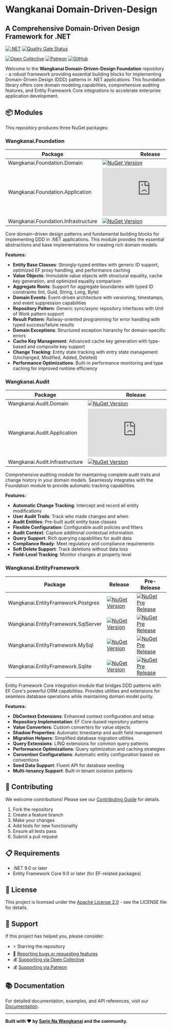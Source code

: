 # Wangkanai Domain-Driven-Design

## A Comprehensive Domain-Driven Design Framework for .NET

[![.NET](https://github.com/wangkanai/wangkanai/actions/workflows/dotnet.yml/badge.svg)](https://github.com/wangkanai/domain/actions/workflows/dotnet.yml)
[![Quality Gate Status](https://sonarcloud.io/api/project_badges/measure?project=wangkanai_foundation&metric=alert_status)](https://sonarcloud.io/summary/new_code?id=wangkanai_foundation)

[![Open Collective](https://img.shields.io/badge/open%20collective-support%20me-3385FF.svg)](https://opencollective.com/wangkanai)
[![Patreon](https://img.shields.io/badge/patreon-support%20me-d9643a.svg)](https://www.patreon.com/wangkanai)
[![GitHub](https://img.shields.io/github/license/wangkanai/wangkanai)](https://github.com/wangkanai/wangkanai/blob/main/LICENSE)

Welcome to the **Wangkanai Domain-Driven-Design Foundation** repository - a robust framework providing essential building blocks
for implementing Domain-Driven Design (DDD) patterns in .NET applications. This foundation library offers core domain modeling
capabilities, comprehensive auditing features, and Entity Framework Core integrations to accelerate enterprise application
development.

## 📦 Modules

This repository produces three NuGet packages:

### Wangkanai.Foundation

| Package                             | Release                                                                                                                                                    | Pre-Release                                                                                                                                                       |
|-------------------------------------|------------------------------------------------------------------------------------------------------------------------------------------------------------|-------------------------------------------------------------------------------------------------------------------------------------------------------------------|
| Wangkanai.Foundation.Domain         | [![NuGet Version](https://img.shields.io/nuget/v/wangkanai.foundation.domain)](https://www.nuget.org/packages/wangkanai.foundation.domain)                 | [![NuGet Pre Release](https://img.shields.io/nuget/vpre/wangkanai.foundation.domain)](https://www.nuget.org/packages/wangkanai.foundation.domain)                 |
| Wangkanai.Foundation.Application    | [![NuGet Version](https://img.shields.io/nuget/v/wangkanai.foundation.application)](https://www.nuget.org/packages/wangkanai.foundation.application)       | [![NuGet Pre Release](https://img.shields.io/nuget/vpre/wangkanai.foundation.application)](https://www.nuget.org/packages/wangkanai.foundation.application)       |
| Wangkanai.Foundation.Infrastructure | [![NuGet Version](https://img.shields.io/nuget/v/wangkanai.foundation.infrastructure)](https://www.nuget.org/packages/wangkanai.foundation.infrastructure) | [![NuGet Pre Release](https://img.shields.io/nuget/vpre/wangkanai.foundation.infrastructure)](https://www.nuget.org/packages/wangkanai.foundation.infrastructure) |

Core domain-driven design patterns and fundamental building blocks for implementing DDD in .NET applications. This module provides
the essential abstractions and base implementations for creating rich domain models.

**Features:**

- **Entity Base Classes**: Strongly-typed entities with generic ID support, optimized EF proxy handling, and performance caching
- **Value Objects**: Immutable value objects with structural equality, cache key generation, and optimized equality comparison
- **Aggregate Roots**: Support for aggregate boundaries with typed ID constraints (Int, Guid, String, Long, Byte)
- **Domain Events**: Event-driven architecture with versioning, timestamps, and event suppression capabilities
- **Repository Pattern**: Generic sync/async repository interfaces with Unit of Work pattern support
- **Result Pattern**: Railway-oriented programming for error handling with typed success/failure results
- **Domain Exceptions**: Structured exception hierarchy for domain-specific errors
- **Cache Key Management**: Advanced cache key generation with type-based and composite key support
- **Change Tracking**: Entity state tracking with entry state management (Unchanged, Modified, Added, Deleted)
- **Performance Optimizations**: Built-in performance monitoring and type caching for improved runtime efficiency

### Wangkanai.Audit

| Package                             | Release                                                                                                                                                    | Pre-Release                                                                                                                                                       |
|-------------------------------------|------------------------------------------------------------------------------------------------------------------------------------------------------------|-------------------------------------------------------------------------------------------------------------------------------------------------------------------|
| Wangkanai.Audit.Domain              | [![NuGet Version](https://img.shields.io/nuget/v/wangkanai.audit)](https://www.nuget.org/packages/wangkanai.audit)                                         | [![NuGet Pre Release](https://img.shields.io/nuget/vpre/wangkanai.audit)](https://www.nuget.org/packages/wangkanai.audit)                                         |
| Wangkanai.Audit.Application         | [![NuGet Version](https://img.shields.io/nuget/v/wangkanai.audit.application)](https://www.nuget.org/packages/wangkanai.audit.application)                 | [![NuGet Pre Release](https://img.shields.io/nuget/vpre/wangkanai.audit.application)](https://www.nuget.org/packages/wangkanai.audit.application)                 |
| Wangkanai.Audit.Infrastructure      | [![NuGet Version](https://img.shields.io/nuget/v/wangkanai.audit.infrastructure)](https://www.nuget.org/packages/wangkanai.audit.infrastructure)           | [![NuGet Pre Release](https://img.shields.io/nuget/vpre/wangkanai.audit.infrastructure)](https://www.nuget.org/packages/wangkanai.audit.infrastructure)           |

Comprehensive auditing module for maintaining complete audit trails and change history in your domain models. Seamlessly
integrates with the Foundation module to provide automatic tracking capabilities.

**Features:**

- **Automatic Change Tracking**: Intercept and record all entity modifications
- **User Audit Trails**: Track who made changes and when
- **Audit Entities**: Pre-built audit entity base classes
- **Flexible Configuration**: Configurable audit policies and filters
- **Audit Context**: Capture additional contextual information
- **Query Support**: Rich querying capabilities for audit data
- **Compliance Ready**: Meet regulatory and compliance requirements
- **Soft Delete Support**: Track deletions without data loss
- **Field-Level Tracking**: Monitor changes at property level

### Wangkanai.EntityFramework

| Package                                | Release                                                                                                                                                          | Pre-Release                                                                                                                                                             |
|---------------------------------------|------------------------------------------------------------------------------------------------------------------------------------------------------------------|-------------------------------------------------------------------------------------------------------------------------------------------------------------------------|
| Wangkanai.EntityFramework.Postgres    | [![NuGet Version](https://img.shields.io/nuget/v/wangkanai.entityframework.postgres)](https://www.nuget.org/packages/wangkanai.entityframework.postgres)         | [![NuGet Pre Release](https://img.shields.io/nuget/vpre/wangkanai.entityframework.postgres)](https://www.nuget.org/packages/wangkanai.entityframework.postgres)         |
| Wangkanai.EntityFramework.SqlServer   | [![NuGet Version](https://img.shields.io/nuget/v/wangkanai.entityframework.sqlserver)](https://www.nuget.org/packages/wangkanai.entityframework.sqlserver)       | [![NuGet Pre Release](https://img.shields.io/nuget/vpre/wangkanai.entityframework.sqlserver)](https://www.nuget.org/packages/wangkanai.entityframework.sqlserver)       |
| Wangkanai.EntityFramework.MySql       | [![NuGet Version](https://img.shields.io/nuget/v/wangkanai.entityframework.mysql)](https://www.nuget.org/packages/wangkanai.entityframework.mysql)               | [![NuGet Pre Release](https://img.shields.io/nuget/vpre/wangkanai.entityframework.mysql)](https://www.nuget.org/packages/wangkanai.entityframework.mysql)               |
| Wangkanai.EntityFramework.Sqlite      | [![NuGet Version](https://img.shields.io/nuget/v/wangkanai.entityframework.sqlite)](https://www.nuget.org/packages/wangkanai.entityframework.sqlite)             | [![NuGet Pre Release](https://img.shields.io/nuget/vpre/wangkanai.entityframework.sqlite)](https://www.nuget.org/packages/wangkanai.entityframework.sqlite)             |

Entity Framework Core integration module that bridges DDD patterns with EF Core's powerful ORM capabilities. Provides utilities
and extensions for seamless database operations while maintaining domain model purity.

**Features:**

- **DbContext Extensions**: Enhanced context configuration and setup
- **Repository Implementation**: EF Core-based repository patterns
- **Value Converters**: Custom converters for value objects
- **Shadow Properties**: Automatic timestamp and audit field management
- **Migration Helpers**: Simplified database migration utilities
- **Query Extensions**: LINQ extensions for common query patterns
- **Performance Optimizations**: Query optimization and caching strategies
- **Convention Configurations**: Automatic entity configuration based on conventions
- **Seed Data Support**: Fluent API for database seeding
- **Multi-tenancy Support**: Built-in tenant isolation patterns

## 🤝 Contributing

We welcome contributions! Please see our [Contributing Guide](CONTRIBUTING.md) for details.

1. Fork the repository
2. Create a feature branch
3. Make your changes
4. Add tests for new functionality
5. Ensure all tests pass
6. Submit a pull request

## 📋 Requirements

- .NET 9.0 or later
- Entity Framework Core 9.0 or later (for EF-related packages)

## 📄 License

This project is licensed under the [Apache License 2.0](LICENSE) - see the LICENSE file for details.

## 💝 Support

If this project has helped you, please consider:

- ⭐ Starring the repository
- 🐛 [Reporting bugs or requesting features](https://github.com/wangkanai/domain/issues)
- 💰 [Supporting via Open Collective](https://opencollective.com/wangkanai)
- 💰 [Supporting via Patreon](https://www.patreon.com/wangkanai)

## 📚 Documentation

For detailed documentation, examples, and API references, visit our [Documentation](https://wangkanai.github.io/domain).

---

**Built with ❤️ by [Sarin Na Wangkanai](https://github.com/wangkanai) and the community.**